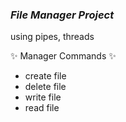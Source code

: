 ### ***File Manager Project*** ###
using pipes, threads

✨ Manager Commands ✨
- create file
- delete file
- write file 
- read file

